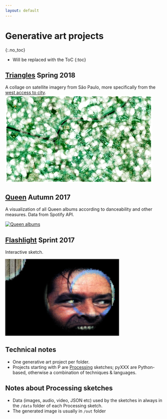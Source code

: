 ```yaml
---
layout: default
---
```


# Generative art projects
{:.no_toc}

* Will be replaced with the ToC
{:toc}

## [Triangles](./PTriangles/) Spring 2018
  A collage on satellite imagery from São Paulo, more specifically from the [west access to city](https://www.google.se/maps/@-23.5254695,-46.7478157,14.44z).
  ![SaoPaulo sketch](/PTriangles/out/ssmall.jpg)
## [Queen](./pySpotifyAlbumFeatures/) Autumn 2017
  A visualization of all Queen albums according to danceability and other measures. Data from Spotify API.
  
  [![Queen albums](/pySpotifyAlbumFeatures/nodebox/QueenAlbumFeaturesSmall.png)](/pySpotifyAlbumFeatures)

## [Flashlight](./p5jsFlashlight/) Sprint 2017
  Interactive sketch.
  
  [![Flashlight](/p5jsFlashlight/images/flashlight_p5js_small.png)](/p5jsFlashlight)
  

## Technical notes
 * One generative art project per folder. 
 * Projects starting with P are [Processing](processing.org) sketches; pyXXX are Python-based, otherwise a combination of techniques & languages.
 

## Notes about Processing sketches
* Data (images, audio, video, JSON etc) used by the sketches in always in the `/data` folder of each Processing sketch.
* The generated image is usually in `/out` folder
